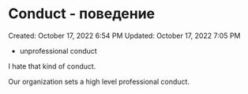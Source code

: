 # Conduct - поведение

Created: October 17, 2022 6:54 PM
Updated: October 17, 2022 7:05 PM

- unprofessional conduct

I hate that kind of conduct.

Our organization sets a high level professional conduct.